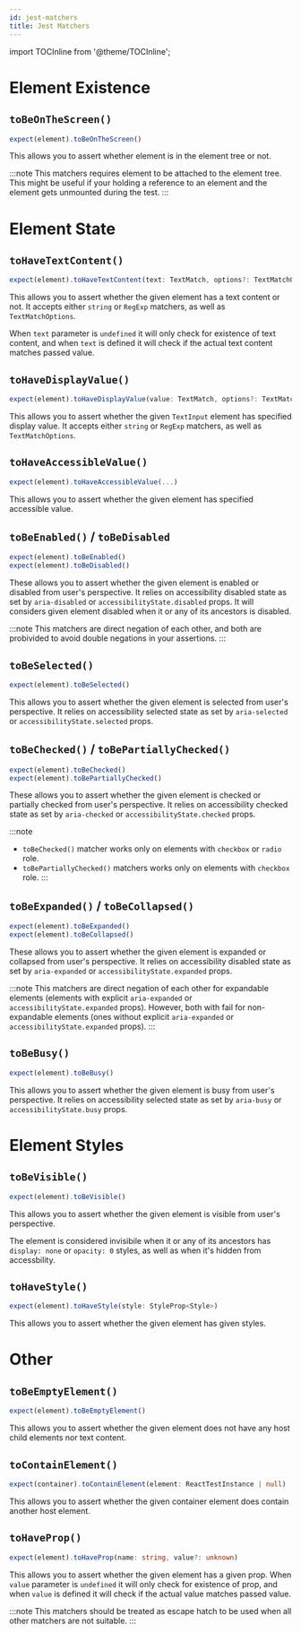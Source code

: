 ```yaml
---
id: jest-matchers
title: Jest Matchers
---
```


import TOCInline from '@theme/TOCInline';

<TOCInline toc={toc} />

# Element Existence

## `toBeOnTheScreen()`

```ts
expect(element).toBeOnTheScreen()
```

This allows you to assert whether element is in the element tree or not.

:::note
This matchers requires element to be attached to the element tree. This might be useful if your holding a reference to an element and the element gets unmounted during the test.
:::

# Element State

## `toHaveTextContent()`

```ts
expect(element).toHaveTextContent(text: TextMatch, options?: TextMatchOptions)
```

This allows you to assert whether the given element has a text content or not. It accepts either `string` or `RegExp` matchers, as well as `TextMatchOptions`.

When `text` parameter is `undefined` it will only check for existence of text content, and when `text` is defined it will check if the actual text content matches passed value.

## `toHaveDisplayValue()`

```ts
expect(element).toHaveDisplayValue(value: TextMatch, options?: TextMatchOptions)
```

This allows you to assert whether the given `TextInput` element has specified display value. It accepts either `string` or `RegExp` matchers, as well as `TextMatchOptions`.

## `toHaveAccessibleValue()`

```ts
expect(element).toHaveAccessibleValue(...)
```

This allows you to assert whether the given element has specified accessible value.

## `toBeEnabled()` / `toBeDisabled`

```ts
expect(element).toBeEnabled()
expect(element).toBeDisabled()
```

These allows you to assert whether the given element is enabled or disabled from user's perspective. It relies on accessibility disabled state as set by `aria-disabled` or `accessibilityState.disabled` props. It will considers given element disabled when it or any of its ancestors is disabled.

:::note
This matchers are direct negation of each other, and both are probivided to avoid double negations in your assertions.
:::


## `toBeSelected()`

```ts
expect(element).toBeSelected()
```

This allows you to assert whether the given element is selected from user's perspective. It relies on accessibility selected state as set by `aria-selected` or `accessibilityState.selected` props.


## `toBeChecked()` / `toBePartiallyChecked()`

```ts
expect(element).toBeChecked()
expect(element).toBePartiallyChecked()
```

These allows you to assert whether the given element is checked or partially checked from user's perspective. It relies on accessibility checked state as set by `aria-checked` or `accessibilityState.checked` props.

:::note
* `toBeChecked()` matcher works only on elements with `checkbox` or `radio` role.
* `toBePartiallyChecked()` matchers works only on elements with `checkbox` role.
:::

## `toBeExpanded()` /  `toBeCollapsed()`

```ts
expect(element).toBeExpanded()
expect(element).toBeCollapsed()
```

These allows you to assert whether the given element is expanded or collapsed from user's perspective. It relies on accessibility disabled state as set by `aria-expanded` or `accessibilityState.expanded` props.

:::note
This matchers are direct negation of each other for expandable elements (elements with explicit `aria-expanded` or `accessibilityState.expanded` props). However, both with fail for non-expandable elements (ones without explicit `aria-expanded` or `accessibilityState.expanded` props).
:::


## `toBeBusy()`

```ts
expect(element).toBeBusy()
```

This allows you to assert whether the given element is busy from user's perspective. It relies on accessibility selected state as set by `aria-busy` or `accessibilityState.busy` props.

# Element Styles

## `toBeVisible()`

```ts
expect(element).toBeVisible()
```

This allows you to assert whether the given element is visible from user's perspective. 

The element is considered invisibile when it or any of its ancestors has `display: none` or `opacity: 0` styles, as well as when it's hidden from accessbility.

## `toHaveStyle()`

```ts
expect(element).toHaveStyle(style: StyleProp<Style>)
```

This allows you to assert whether the given element has given styles. 


# Other

## `toBeEmptyElement()`

```ts
expect(element).toBeEmptyElement()
```

This allows you to assert whether the given element does not have any host child elements nor text content.


## `toContainElement()`

```ts
expect(container).toContainElement(element: ReactTestInstance | null)
```

This allows you to assert whether the given container element does contain another host element.

## `toHaveProp()`

```ts
expect(element).toHaveProp(name: string, value?: unknown)
```

This allows you to assert whether the given element has a given prop. When `value` parameter is `undefined` it will only check for existence of prop, and when `value` is defined it will check if the actual value matches passed value.

:::note
This matchers should be treated as escape hatch to be used when all other matchers are not suitable.
:::